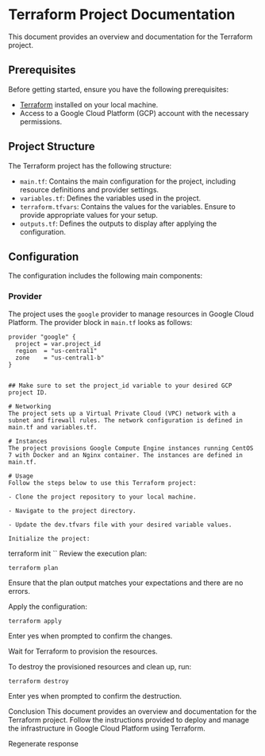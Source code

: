 # Terraform Project Documentation

This document provides an overview and documentation for the Terraform project.

## Prerequisites

Before getting started, ensure you have the following prerequisites:

- [Terraform](https://www.terraform.io/downloads.html) installed on your local machine.
- Access to a Google Cloud Platform (GCP) account with the necessary permissions.

## Project Structure

The Terraform project has the following structure:

- `main.tf`: Contains the main configuration for the project, including resource definitions and provider settings.
- `variables.tf`: Defines the variables used in the project.
- `terraform.tfvars`: Contains the values for the variables. Ensure to provide appropriate values for your setup.
- `outputs.tf`: Defines the outputs to display after applying the configuration.

## Configuration

The configuration includes the following main components:

### Provider

The project uses the `google` provider to manage resources in Google Cloud Platform. The provider block in `main.tf` looks as follows:

```hcl
provider "google" {
  project = var.project_id
  region  = "us-central1"
  zone    = "us-central1-b"
}


## Make sure to set the project_id variable to your desired GCP project ID.

# Networking
The project sets up a Virtual Private Cloud (VPC) network with a subnet and firewall rules. The network configuration is defined in main.tf and variables.tf.

# Instances
The project provisions Google Compute Engine instances running CentOS 7 with Docker and an Nginx container. The instances are defined in main.tf.

# Usage
Follow the steps below to use this Terraform project:

- Clone the project repository to your local machine.

- Navigate to the project directory.

- Update the dev.tfvars file with your desired variable values.

Initialize the project:

```
terraform init
``
Review the execution plan:

```
terraform plan
```
Ensure that the plan output matches your expectations and there are no errors.

Apply the configuration:

```
terraform apply
```
Enter yes when prompted to confirm the changes.

Wait for Terraform to provision the resources. 

To destroy the provisioned resources and clean up, run:

```
terraform destroy
```
Enter yes when prompted to confirm the destruction.

Conclusion
This document provides an overview and documentation for the Terraform project. Follow the instructions provided to deploy and manage the infrastructure in Google Cloud Platform using Terraform.






Regenerate response
